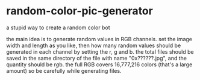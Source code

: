 # random-color-pic-generator
a stupid way to create a random color bot

the main idea is to generate random values in RGB channels.
set the image width and length as you like, then how many random values should be generated in each channel by setting the r, g and b.
the total files should be saved in the same directory of the file with name "0x??????.jpg", and the quantity should be r*g*b.
the full RGB covers 16,777,216‬ colors (that's a large amount) so be carefully while generating files.
